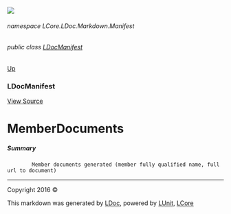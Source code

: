 ![](Content/LDoc-banner-small.png "")

###### namespace LCore.LDoc.Markdown.Manifest

###### public class [LDocManifest](docs/LDocManifest.md)
[Up](docs/LDocManifest.md)

### LDocManifest
[View Source](Markdown/Manifest/LDocManifest.cs)

# MemberDocuments

##### Summary

            Member documents generated (member fully qualified name, full url to document)
            



---

Copyright 2016 &copy; [](../README.md) [](../TableOfContents.md)

This markdown was generated by [LDoc](https://github.com/CodeSingularity/LDoc), powered by [LUnit](https://github.com/CodeSingularity/LUnit), [LCore](https://github.com/CodeSingularity/LCore)
